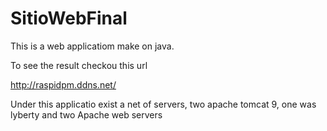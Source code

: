 # SitioWebFinal

This is a web applicatiom make on java.

To see the result checkou this url

http://raspidpm.ddns.net/


Under this applicatio exist a net of servers, two apache tomcat 9, one was lyberty and two Apache web servers
